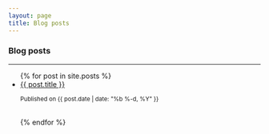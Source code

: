 ```yaml
---
layout: page
title: Blog posts
---
```


### Blog posts
---

<!---------Loops through all posts---------------->
<ul class="posts">
  {% for post in site.posts %}
    <li>
     <a href="{{ post.url }}">
        {{ post.title }}
      </a>
      <p><small class="date">Published on {{ post.date | date: "%b %-d, %Y" }}</small></p>
    </li>
    <br/>
  {% endfor %}
</ul>

